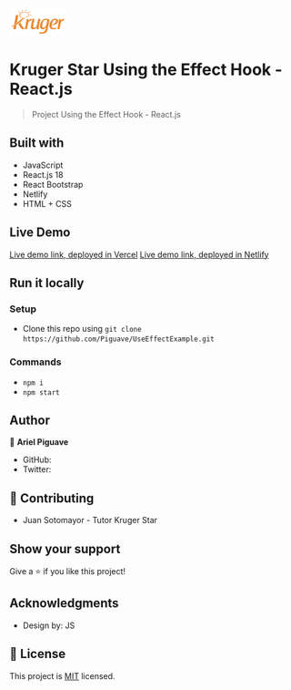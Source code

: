 <img src="./src/assets/logo.png" height="50px">

# Kruger Star Using the Effect Hook - React.js

> Project Using the Effect Hook - React.js



## Built with 

- JavaScript
- React.js 18
- React Bootstrap
- Netlify 
- HTML + CSS

## Live Demo

[Live demo link, deployed in Vercel](https://use-state-example.vercel.app/)
[Live demo link, deployed in Netlify](https://kruger-usestateexample-ap.netlify.app/)
## Run it locally

 ### Setup

 - Clone this repo using `git clone https://github.com/Piguave/UseEffectExample.git`

 ### Commands

 - `npm i`
 - `npm start`

## Author

👤 **Ariel Piguave**

- GitHub: 
- Twitter: 

## 🤝 Contributing

- Juan Sotomayor - Tutor Kruger Star

## Show your support

Give a ⭐ if you like this project!

## Acknowledgments

- Design by: JS

## 📝 License

This project is [MIT](./MIT.md) licensed.
